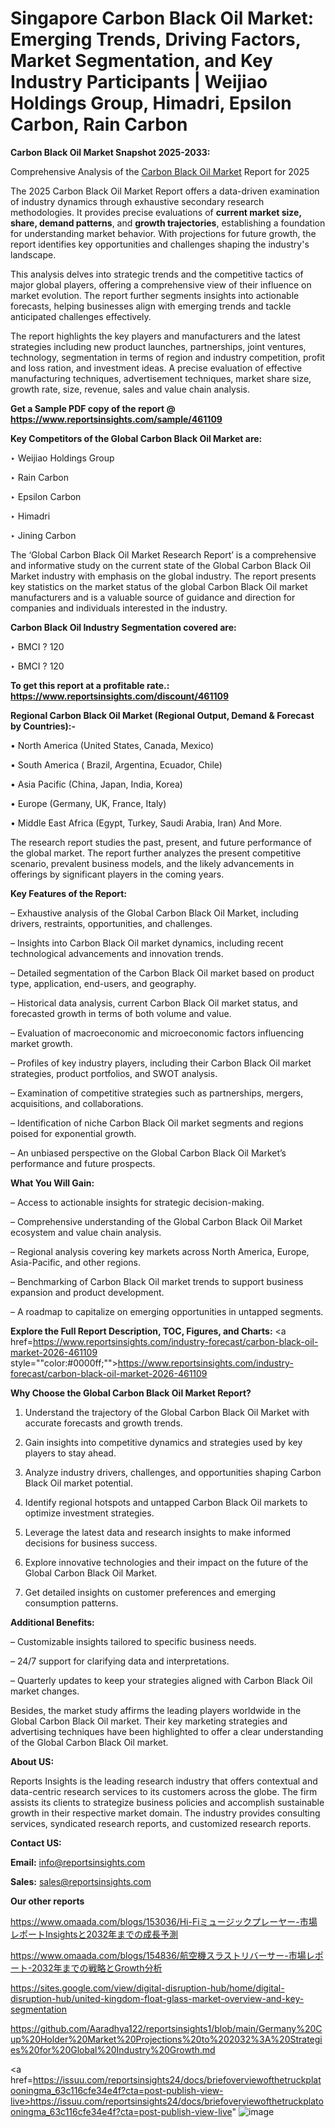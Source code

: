 # Singapore Carbon Black Oil Market: Emerging Trends, Driving Factors, Market Segmentation, and Key Industry Participants | Weijiao Holdings Group, Himadri, Epsilon Carbon, Rain Carbon

<strong>Carbon Black Oil Market Snapshot 2025-2033:</strong>

Comprehensive Analysis of the <a href=https://www.reportsinsights.com/sample/461109>Carbon Black Oil Market</a> Report for 2025

The 2025 Carbon Black Oil Market Report offers a data-driven examination of industry dynamics through exhaustive secondary research methodologies. It provides precise evaluations of <strong>current market size, share, demand patterns</strong>, and <strong>growth trajectories</strong>, establishing a foundation for understanding market behavior. With projections for future growth, the report identifies key opportunities and challenges shaping the industry's landscape.

This analysis delves into strategic trends and the competitive tactics of major global players, offering a comprehensive view of their influence on market evolution. The report further segments insights into actionable forecasts, helping businesses align with emerging trends and tackle anticipated challenges effectively.

The report highlights the key players and manufacturers and the latest strategies including new product launches, partnerships, joint ventures, technology, segmentation in terms of region and industry competition, profit and loss ration, and investment ideas. A precise evaluation of effective manufacturing techniques, advertisement techniques, market share size, growth rate, size, revenue, sales and value chain analysis.

<strong>Get a Sample PDF copy of the report @ <a href=https://www.reportsinsights.com/sample/461109 style=color:#0000ff;>https://www.reportsinsights.com/sample/461109</a></strong>

<strong>Key Competitors of the Global Carbon Black Oil Market are:</strong>

‣ Weijiao Holdings Group

‣ Rain Carbon

‣ Epsilon Carbon

‣ Himadri

‣ Jining Carbon

The ‘Global Carbon Black Oil Market Research Report’ is a comprehensive and informative study on the current state of the Global Carbon Black Oil Market industry with emphasis on the global industry. The report presents key statistics on the market status of the global Carbon Black Oil market manufacturers and is a valuable source of guidance and direction for companies and individuals interested in the industry.

<strong>Carbon Black Oil Industry Segmentation covered are:</strong>

‣ BMCI ? 120

‣ BMCI ? 120

<strong>To get this report at a profitable rate.: <a href=https://www.reportsinsights.com/discount/461109 style=color:#0000ff;>https://www.reportsinsights.com/discount/461109</a></strong>

<strong>Regional Carbon Black Oil Market (Regional Output, Demand &amp; Forecast by Countries):-</strong>

• North America (United States, Canada, Mexico)

• South America ( Brazil, Argentina, Ecuador, Chile)

• Asia Pacific (China, Japan, India, Korea)

• Europe (Germany, UK, France, Italy)

• Middle East Africa (Egypt, Turkey, Saudi Arabia, Iran) And More.

The research report studies the past, present, and future performance of the global market. The report further analyzes the present competitive scenario, prevalent business models, and the likely advancements in offerings by significant players in the coming years.

<strong>Key Features of the Report:</strong>

– Exhaustive analysis of the Global Carbon Black Oil Market, including drivers, restraints, opportunities, and challenges.

– Insights into Carbon Black Oil market dynamics, including recent technological advancements and innovation trends.

– Detailed segmentation of the Carbon Black Oil market based on product type, application, end-users, and geography.

– Historical data analysis, current Carbon Black Oil market status, and forecasted growth in terms of both volume and value.

– Evaluation of macroeconomic and microeconomic factors influencing market growth.

– Profiles of key industry players, including their Carbon Black Oil market strategies, product portfolios, and SWOT analysis.

– Examination of competitive strategies such as partnerships, mergers, acquisitions, and collaborations.

– Identification of niche Carbon Black Oil market segments and regions poised for exponential growth.

– An unbiased perspective on the Global Carbon Black Oil Market’s performance and future prospects.

<strong>What You Will Gain:</strong>

– Access to actionable insights for strategic decision-making.

– Comprehensive understanding of the Global Carbon Black Oil Market ecosystem and value chain analysis.

– Regional analysis covering key markets across North America, Europe, Asia-Pacific, and other regions.

– Benchmarking of Carbon Black Oil market trends to support business expansion and product development.

– A roadmap to capitalize on emerging opportunities in untapped segments.

<strong>Explore the Full Report Description, TOC, Figures, and Charts:</strong>
<a href=https://www.reportsinsights.com/industry-forecast/carbon-black-oil-market-2026-461109 style=""color:#0000ff;"">https://www.reportsinsights.com/industry-forecast/carbon-black-oil-market-2026-461109</a>

<strong>Why Choose the Global Carbon Black Oil Market Report?</strong>

1. Understand the trajectory of the Global Carbon Black Oil Market with accurate forecasts and growth trends.

2. Gain insights into competitive dynamics and strategies used by key players to stay ahead.

3. Analyze industry drivers, challenges, and opportunities shaping Carbon Black Oil market potential.

4. Identify regional hotspots and untapped Carbon Black Oil markets to optimize investment strategies.

5. Leverage the latest data and research insights to make informed decisions for business success.

6. Explore innovative technologies and their impact on the future of the Global Carbon Black Oil Market.

7. Get detailed insights on customer preferences and emerging consumption patterns.

<strong>Additional Benefits:</strong>

– Customizable insights tailored to specific business needs.

– 24/7 support for clarifying data and interpretations.

– Quarterly updates to keep your strategies aligned with Carbon Black Oil market changes.

Besides, the market study affirms the leading players worldwide in the Global Carbon Black Oil market. Their key marketing strategies and advertising techniques have been highlighted to offer a clear understanding of the Global Carbon Black Oil market.

<strong><strong>About US</strong>:</strong>

Reports Insights is the leading research industry that offers contextual and data-centric research services to its customers across the globe. The firm assists its clients to strategize business policies and accomplish sustainable growth in their respective market domain. The industry provides consulting services, syndicated research reports, and customized research reports.

<strong>Contact US:</strong>

<p class=><b>Email:</b> <a href=mailto:info@reportsinsights.com>info@reportsinsights.com</a></p>
<p class=><b>Sales:</b> <a href=mailto:sales@reportsinsights.com>sales@reportsinsights.com</a></p>

<strong>Our other reports</strong>

<a href=https://www.omaada.com/blogs/153036/Hi-Fiミュージックプレーヤー-市場レポートInsightsと2032年までの成長予測>https://www.omaada.com/blogs/153036/Hi-Fiミュージックプレーヤー-市場レポートInsightsと2032年までの成長予測</a>

<a href=https://www.omaada.com/blogs/154836/航空機スラストリバーサー-市場レポート-2032年までの戦略とGrowth分析>https://www.omaada.com/blogs/154836/航空機スラストリバーサー-市場レポート-2032年までの戦略とGrowth分析</a>

<a href=https://sites.google.com/view/digital-disruption-hub/home/digital-disruption-hub/united-kingdom-float-glass-market-overview-and-key-segmentation>https://sites.google.com/view/digital-disruption-hub/home/digital-disruption-hub/united-kingdom-float-glass-market-overview-and-key-segmentation</a>

<a href=https://github.com/Aaradhya122/reportsinsights1/blob/main/Germany%20Cup%20Holder%20Market%20Projections%20to%202032%3A%20Strategies%20for%20Global%20Industry%20Growth.md>https://github.com/Aaradhya122/reportsinsights1/blob/main/Germany%20Cup%20Holder%20Market%20Projections%20to%202032%3A%20Strategies%20for%20Global%20Industry%20Growth.md</a>

<a href=https://issuu.com/reportsinsights24/docs/briefoverviewofthetruckplatooningma_63c116cfe34e4f?cta=post-publish-view-live>https://issuu.com/reportsinsights24/docs/briefoverviewofthetruckplatooningma_63c116cfe34e4f?cta=post-publish-view-live</a>"
![image](https://github.com/user-attachments/assets/0dd636b8-d43e-4ddf-a3b8-fb20db81362f)
